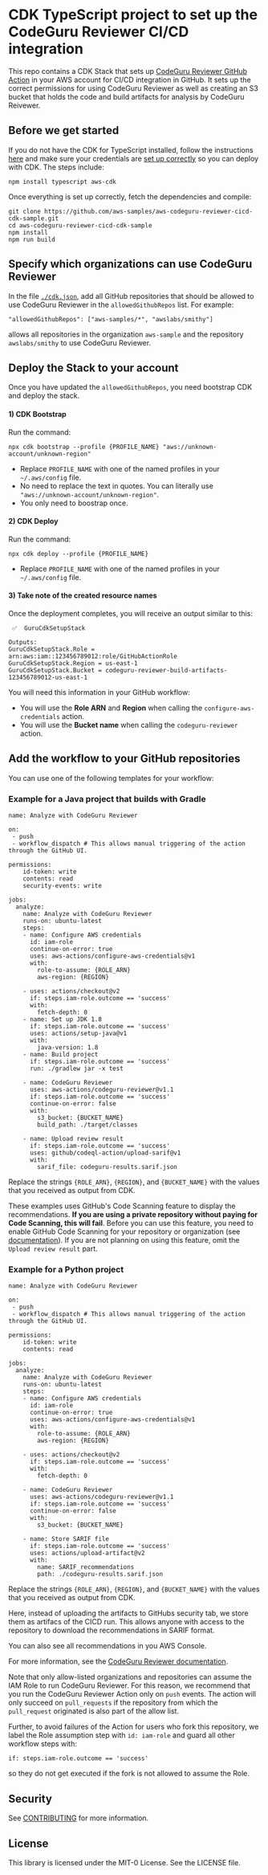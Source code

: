 # CDK TypeScript project to set up the CodeGuru Reviewer CI/CD integration

This repo contains a CDK Stack that sets up [CodeGuru Reviewer GitHub Action](https://github.com/marketplace/actions/codeguru-reviewer) in your AWS account for CI/CD integration in GitHub. It sets up the correct permissions for using CodeGuru Reviewer as well as creating an S3 bucket that holds the code and build artifacts for analysis by CodeGuru Reivewer.

## Before we get started

If you do not have the CDK for TypeScript installed, follow the instructions [here](https://docs.aws.amazon.com/cdk/latest/guide/work-with-cdk-typescript.html) and make sure your credentials are [set up correctly](https://docs.aws.amazon.com/cdk/latest/guide/work-with.html) so you can deploy with CDK. The steps include:

```
npm install typescript aws-cdk
```

Once everything is set up correctly, fetch the dependencies and compile:

```
git clone https://github.com/aws-samples/aws-codeguru-reviewer-cicd-cdk-sample.git
cd aws-codeguru-reviewer-cicd-cdk-sample
npm install
npm run build
```

## Specify which organizations can use CodeGuru Reviewer

In the file [`./cdk.json`](cdk.json), add all GitHub repositories that should be allowed to use CodeGuru Reviewer in the `allowedGithubRepos` list. For example:
```
"allowedGithubRepos": ["aws-samples/*", "awslabs/smithy"]
```
allows all repositories in the organization `aws-sample` and the repository `awslabs/smithy` to use CodeGuru Reviewer.

## Deploy the Stack to your account

Once you have updated the `allowedGithubRepos`, you need bootstrap CDK and deploy the stack.

#### 1) CDK Bootstrap
Run the command:
```
npx cdk bootstrap --profile {PROFILE_NAME} "aws://unknown-account/unknown-region"
```
- Replace `PROFILE_NAME` with one of the named profiles in your `~/.aws/config` file.
- No need to replace the text in quotes. You can literally use `"aws://unknown-account/unknown-region"`.
- You only need to boostrap once.

#### 2) CDK Deploy

Run the command:
```
npx cdk deploy --profile {PROFILE_NAME}
```
- Replace `PROFILE_NAME` with one of the named profiles in your `~/.aws/config` file.

#### 3) Take note of the created resource names

Once the deployment completes, you will receive an output similar to this:

```
 ✅  GuruCdkSetupStack

Outputs:
GuruCdkSetupStack.Role = arn:aws:iam::123456789012:role/GitHubActionRole
GuruCdkSetupStack.Region = us-east-1
GuruCdkSetupStack.Bucket = codeguru-reviewer-build-artifacts-123456789012-us-east-1
```

You will need this information in your GitHub workflow:
- You will use the **Role ARN** and **Region** when calling the `configure-aws-credentials` action.
- You will use the **Bucket name** when calling the `codeguru-reviewer` action.


## Add the workflow to your GitHub repositories

You can use one of the following templates for your workflow:


### Example for a Java project that builds with Gradle
```
name: Analyze with CodeGuru Reviewer

on: 
 - push
 - workflow_dispatch # This allows manual triggering of the action through the GitHub UI.

permissions:
    id-token: write
    contents: read
    security-events: write 

jobs:
  analyze:
    name: Analyze with CodeGuru Reviewer
    runs-on: ubuntu-latest
    steps:
    - name: Configure AWS credentials
      id: iam-role
      continue-on-error: true
      uses: aws-actions/configure-aws-credentials@v1
      with:
        role-to-assume: {ROLE_ARN}
        aws-region: {REGION}
    
    - uses: actions/checkout@v2
      if: steps.iam-role.outcome == 'success'
      with:
        fetch-depth: 0
    - name: Set up JDK 1.8
      if: steps.iam-role.outcome == 'success'
      uses: actions/setup-java@v1
      with:
        java-version: 1.8
    - name: Build project
      if: steps.iam-role.outcome == 'success'
      run: ./gradlew jar -x test

    - name: CodeGuru Reviewer
      uses: aws-actions/codeguru-reviewer@v1.1
      if: steps.iam-role.outcome == 'success'
      continue-on-error: false
      with:          
        s3_bucket: {BUCKET_NAME}
        build_path: ./target/classes

    - name: Upload review result
      if: steps.iam-role.outcome == 'success'
      uses: github/codeql-action/upload-sarif@v1
      with:
        sarif_file: codeguru-results.sarif.json
```

Replace the strings `{ROLE_ARN}`, `{REGION}`, and `{BUCKET_NAME}` with the values that you received as output from CDK.

These examples uses GitHub's Code Scanning feature to display the recommendations. **If you are using a private repository without paying for Code Scanning, this will fail**. Before you
can use this feature, you need to enable GitHub Code Scanning for your repository or organization (see [documentation](https://docs.github.com/en/code-security/code-scanning/automatically-scanning-your-code-for-vulnerabilities-and-errors/setting-up-code-scanning-for-a-repository)).
If you are not planning on using this feature, omit the `Upload review result` part.

### Example for a Python project
```
name: Analyze with CodeGuru Reviewer

on: 
 - push
 - workflow_dispatch # This allows manual triggering of the action through the GitHub UI.

permissions:
    id-token: write
    contents: read

jobs:
  analyze:
    name: Analyze with CodeGuru Reviewer
    runs-on: ubuntu-latest
    steps:
    - name: Configure AWS credentials
      id: iam-role
      continue-on-error: true
      uses: aws-actions/configure-aws-credentials@v1
      with:
        role-to-assume: {ROLE_ARN}
        aws-region: {REGION}
    
    - uses: actions/checkout@v2
      if: steps.iam-role.outcome == 'success'
      with:
        fetch-depth: 0

    - name: CodeGuru Reviewer
      uses: aws-actions/codeguru-reviewer@v1.1
      if: steps.iam-role.outcome == 'success'
      continue-on-error: false
      with:          
        s3_bucket: {BUCKET_NAME}
        
    - name: Store SARIF file
      if: steps.iam-role.outcome == 'success'
      uses: actions/upload-artifact@v2
      with:
        name: SARIF_recommendations
        path: ./codeguru-results.sarif.json
```

Replace the strings `{ROLE_ARN}`, `{REGION}`, and `{BUCKET_NAME}` with the values that you received as output from CDK.

Here, instead of uploading the artifacts to GitHubs security tab, we store them as artifacs of the CICD run. 
This allows anyone with access to the repository to download the recommendations in SARIF format.


You can also see all recommendations in you AWS Console.

For more information, see the [CodeGuru Reviewer documentation](https://docs.aws.amazon.com/codeguru/latest/reviewer-ug/working-with-cicd.html).

Note that only allow-listed organizations and repositories can assume the IAM Role to run CodeGuru Reviewer.
For this reason, we recommend that you run the CodeGuru Reviewer Action only on `push` events. The action will
only succeed on `pull_requests` if the repository from which the `pull_request` originated is also part of the
allow list.

Further, to avoid failures of the Action for users who fork this repository, we label the Role assumption step
with `id: iam-role` and guard all other workflow steps with:
```
if: steps.iam-role.outcome == 'success'
```
so they do not get executed if the fork is not allowed to assume the Role.

## Security

See [CONTRIBUTING](CONTRIBUTING.md#security-issue-notifications) for more information.

## License

This library is licensed under the MIT-0 License. See the LICENSE file.
